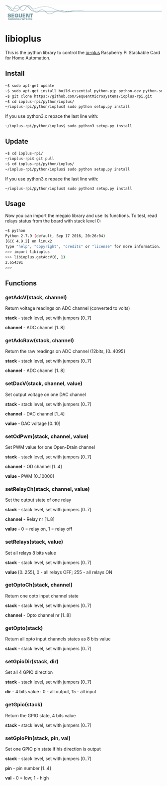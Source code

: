 [![ioplus-rpi](res/sequent.jpg)](https://www.sequentmicrosystems.com)

# libioplus

This is the python library to control the [io-plus](https://sequentmicrosystems.com/index.php?route=product/product&path=33&product_id=42) Raspberry Pi Stackable Card for Home Automation.

## Install

```bash
~$ sudo apt-get update
~$ sudo apt-get install build-essential python-pip python-dev python-smbus git
~$ git clone https://github.com/SequentMicrosystems/ioplus-rpi.git
~$ cd ioplus-rpi/python/ioplus/
~/ioplus-rpi/python/ioplus$ sudo python setup.py install
```
If you use python3.x repace the last line with:
```
~/ioplus-rpi/python/ioplus$ sudo python3 setup.py install
```
## Update

```bash
~$ cd ioplus-rpi/
~/ioplus-rpi$ git pull
~$ cd ioplus-rpi/python/ioplus/
~/ioplus-rpi/python/ioplus$ sudo python setup.py install
```
If you use python3.x repace the last line with:
```
~/ioplus-rpi/python/ioplus$ sudo python3 setup.py install
```
## Usage 

Now you can import the megaio library and use its functions. To test, read relays status from the board with stack level 0:

```bash
~$ python
Python 2.7.9 (default, Sep 17 2016, 20:26:04)
[GCC 4.9.2] on linux2
Type "help", "copyright", "credits" or "license" for more information.
>>> import libioplus
>>> libioplus.getAdcV(0, 1)
2.654391
>>>
```

## Functions

### getAdcV(stack, channel)

Return voltage readings on ADC channel (converted to volts)

**stack** - stack level, set with jumpers [0..7]

**channel** - ADC channel [1..8]


### getAdcRaw(stack, channel)

Return the raw readings on ADC channel (12bits, [0..4095]

**stack** - stack level, set with jumpers [0..7]

**channel** - ADC channel [1..8]


### setDacV(stack, channel, value)

Set output voltage on one DAC channel 

**stack** - stack level, set with jumpers [0..7]

**channel** - DAC channel [1..4]

**value** - DAC voltage [0..10]


### setOdPwm(stack, channel, value)

Set PWM value for one Open-Drain channel

**stack** - stack level, set with jumpers [0..7]

**channel** - OD channel [1..4]

**value** - PWM [0..10000]


### setRelayCh(stack, channel, value)

Set the output state of one relay

**stack** - stack level, set with jumpers [0..7]

**channel** - Relay nr [1..8]

**value** - 0 = relay on, 1 = relay off


### setRelays(stack, value)

Set all relays 8 bits value

**stack** - stack level, set with jumpers [0..7]

**value**  [0..255], 0 - all relays OFF; 255 - all relays ON


### getOptoCh(stack, channel)

Return one opto input channel state

**stack** - stack level, set with jumpers [0..7]

**channel** - Opto channel nr [1..8]


### getOpto(stack)

Return all opto input channels states as 8 bits value

**stack** - stack level, set with jumpers [0..7]


### setGpioDir(stack, dir)

Set all 4 GPIO direction 

**stack** - stack level, set with jumpers [0..7]

**dir** - 4 bits value : 0 - all output, 15 - all input


### getGpio(stack)

Return the GPIO state, 4 bits value

**stack** - stack level, set with jumpers [0..7]


### setGpioPin(stack, pin, val)

Set one GPIO pin state if his direction is output

**stack** - stack level, set with jumpers [0..7]

**pin** - pin number [1..4]

**val** - 0 = low; 1 - high








